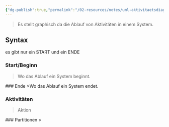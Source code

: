 ```yaml
---
{"dg-publish":true,"permalink":"/02-resources/notes/uml-aktivitaetsdiagramm/","tags":["GFN/prüfungsrelevant/AP1/vorbereitung","uml/aktivitätsdiagramm"],"noteIcon":"","updated":"2025-09-05T10:12:32.380+02:00"}
---
```


>Es stellt graphisch da die Ablauf von Aktivitäten in einem System.

## Syntax
<style> .container {font-family: sans-serif; text-align: center;} .button-wrapper button {z-index: 1;height: 40px; width: 100px; margin: 10px;padding: 5px;} .excalidraw .App-menu_top .buttonList { display: flex;} .excalidraw-wrapper { height: 800px; margin: 50px; position: relative;} :root[dir="ltr"] .excalidraw .layer-ui__wrapper .zen-mode-transition.App-menu_bottom--transition-left {transform: none;} </style><script src="https://cdn.jsdelivr.net/npm/react@17/umd/react.production.min.js"></script><script src="https://cdn.jsdelivr.net/npm/react-dom@17/umd/react-dom.production.min.js"></script><script type="text/javascript" src="https://cdn.jsdelivr.net/npm/@excalidraw/excalidraw@0/dist/excalidraw.production.min.js"></script><div id="UML-Aktivitätsdiagramm_2025-03-22_1713.22.excalidraw.md1"></div><script>(function(){const InitialData={"type":"excalidraw","version":2,"source":"https://github.com/zsviczian/obsidian-excalidraw-plugin/releases/tag/2.9.1","elements":[{"id":"3iENoQKGLQNM1-GBzYmSP","type":"ellipse","x":-178.75,"y":-301.203125,"width":54,"height":51,"angle":0,"strokeColor":"#1e1e1e","backgroundColor":"#ffffff","fillStyle":"solid","strokeWidth":2,"strokeStyle":"solid","roughness":1,"opacity":100,"groupIds":[],"frameId":null,"index":"a0","roundness":{"type":2},"seed":686507450,"version":143,"versionNonce":1731495846,"isDeleted":false,"boundElements":[{"id":"BrJNTI6tLhEtr_OkUxWnZ","type":"arrow"}],"updated":1742660204745,"link":null,"locked":false},{"id":"Hj7zNWRNHPwEwaGeLH-UV","type":"rectangle","x":-236.75,"y":-187.203125,"width":171,"height":84,"angle":0,"strokeColor":"#1e1e1e","backgroundColor":"#ffffff","fillStyle":"solid","strokeWidth":2,"strokeStyle":"solid","roughness":1,"opacity":100,"groupIds":[],"frameId":null,"index":"a1","roundness":{"type":3},"seed":374800186,"version":40,"versionNonce":1281435898,"isDeleted":false,"boundElements":[{"type":"text","id":"wGo91gBs"},{"id":"BrJNTI6tLhEtr_OkUxWnZ","type":"arrow"},{"id":"HhnWDxTts4WBYC6G_tc0Y","type":"arrow"}],"updated":1742660207455,"link":null,"locked":false},{"id":"wGo91gBs","type":"text","x":-198.8299560546875,"y":-157.703125,"width":95.159912109375,"height":25,"angle":0,"strokeColor":"#1e1e1e","backgroundColor":"#ffffff","fillStyle":"solid","strokeWidth":2,"strokeStyle":"solid","roughness":1,"opacity":100,"groupIds":[],"frameId":null,"index":"a2","roundness":null,"seed":1005493990,"version":22,"versionNonce":1056190822,"isDeleted":false,"boundElements":null,"updated":1742660183195,"link":null,"locked":false,"text":"stehe auf","rawText":"stehe auf","fontSize":20,"fontFamily":5,"textAlign":"center","verticalAlign":"middle","containerId":"Hj7zNWRNHPwEwaGeLH-UV","originalText":"stehe auf","autoResize":true,"lineHeight":1.25},{"id":"3aP0ElbXA7R2SqA2f79RV","type":"rectangle","x":-241.75,"y":-35.203125,"width":199,"height":72,"angle":0,"strokeColor":"#1e1e1e","backgroundColor":"#ffffff","fillStyle":"solid","strokeWidth":2,"strokeStyle":"solid","roughness":1,"opacity":100,"groupIds":[],"frameId":null,"index":"a4","roundness":{"type":3},"seed":2122769210,"version":99,"versionNonce":1771563430,"isDeleted":false,"boundElements":[{"type":"text","id":"VWqDHoSp"},{"id":"HhnWDxTts4WBYC6G_tc0Y","type":"arrow"},{"id":"IiudlaydeoLTcvdi2seQp","type":"arrow"}],"updated":1742660211203,"link":null,"locked":false},{"id":"VWqDHoSp","type":"text","x":-223.2299346923828,"y":-11.703125,"width":161.95986938476562,"height":25,"angle":0,"strokeColor":"#1e1e1e","backgroundColor":"#ffffff","fillStyle":"solid","strokeWidth":2,"strokeStyle":"solid","roughness":1,"opacity":100,"groupIds":[],"frameId":null,"index":"a5","roundness":null,"seed":876627046,"version":46,"versionNonce":1674221350,"isDeleted":false,"boundElements":null,"updated":1742660184646,"link":null,"locked":false,"text":"Putze die Zähne","rawText":"Putze die Zähne","fontSize":20,"fontFamily":5,"textAlign":"center","verticalAlign":"middle","containerId":"3aP0ElbXA7R2SqA2f79RV","originalText":"Putze die Zähne","autoResize":true,"lineHeight":1.25},{"id":"haCAtkK8_OaKsTD7gKTmS","type":"rectangle","x":-218.75,"y":91.796875,"width":153,"height":45,"angle":0,"strokeColor":"#1e1e1e","backgroundColor":"#ffffff","fillStyle":"solid","strokeWidth":2,"strokeStyle":"solid","roughness":1,"opacity":100,"groupIds":[],"frameId":null,"index":"a7","roundness":{"type":3},"seed":1307864102,"version":76,"versionNonce":1703920634,"isDeleted":false,"boundElements":[{"type":"text","id":"STnpMj9v"},{"id":"IiudlaydeoLTcvdi2seQp","type":"arrow"},{"id":"phveqSlA9eatyshD7Zu9I","type":"arrow"}],"updated":1742660843190,"link":null,"locked":false},{"id":"STnpMj9v","type":"text","x":-177.03997039794922,"y":101.796875,"width":69.57994079589844,"height":25,"angle":0,"strokeColor":"#1e1e1e","backgroundColor":"#ffffff","fillStyle":"solid","strokeWidth":2,"strokeStyle":"solid","roughness":1,"opacity":100,"groupIds":[],"frameId":null,"index":"a8","roundness":null,"seed":955753082,"version":37,"versionNonce":728228646,"isDeleted":false,"boundElements":null,"updated":1742660230765,"link":null,"locked":false,"text":"Dusche","rawText":"Dusche","fontSize":20,"fontFamily":5,"textAlign":"center","verticalAlign":"middle","containerId":"haCAtkK8_OaKsTD7gKTmS","originalText":"Dusche","autoResize":true,"lineHeight":1.25},{"id":"y8lxcOmjqVqthO69NN73V","type":"rectangle","x":160.25,"y":465.796875,"width":152,"height":60,"angle":0,"strokeColor":"#1e1e1e","backgroundColor":"#ffffff","fillStyle":"solid","strokeWidth":2,"strokeStyle":"solid","roughness":1,"opacity":100,"groupIds":[],"frameId":null,"index":"a9","roundness":{"type":3},"seed":1696114618,"version":176,"versionNonce":539839206,"isDeleted":false,"boundElements":[{"type":"text","id":"fA76tCAo"},{"id":"BaTbOc13cujWgUsOkm7rr","type":"arrow"},{"id":"SgdtiZol-m5QdVMp4fR8E","type":"arrow"}],"updated":1742660891537,"link":null,"locked":false},{"id":"fA76tCAo","type":"text","x":191.2400360107422,"y":470.796875,"width":90.01992797851562,"height":50,"angle":0,"strokeColor":"#1e1e1e","backgroundColor":"#ffffff","fillStyle":"solid","strokeWidth":2,"strokeStyle":"solid","roughness":1,"opacity":100,"groupIds":[],"frameId":null,"index":"aA","roundness":null,"seed":582234150,"version":159,"versionNonce":1682130938,"isDeleted":false,"boundElements":null,"updated":1742660449895,"link":null,"locked":false,"text":"fahre zur\nArbeit","rawText":"fahre zur Arbeit","fontSize":20,"fontFamily":5,"textAlign":"center","verticalAlign":"middle","containerId":"y8lxcOmjqVqthO69NN73V","originalText":"fahre zur Arbeit","autoResize":true,"lineHeight":1.25},{"id":"J2KnhtIJr5oA2_iKIeEJ5","type":"rectangle","x":175.25,"y":576.796875,"width":120,"height":50,"angle":0,"strokeColor":"#1e1e1e","backgroundColor":"#ffffff","fillStyle":"solid","strokeWidth":2,"strokeStyle":"solid","roughness":1,"opacity":100,"groupIds":[],"frameId":null,"index":"aB","roundness":{"type":3},"seed":262456998,"version":189,"versionNonce":1787265018,"isDeleted":false,"boundElements":[{"type":"text","id":"udx4meAm"},{"id":"SgdtiZol-m5QdVMp4fR8E","type":"arrow"},{"id":"U2oV6PWFn3FlVWkJBCEEK","type":"arrow"}],"updated":1742660897402,"link":null,"locked":false},{"id":"udx4meAm","type":"text","x":200.11003875732422,"y":589.296875,"width":70.27992248535156,"height":25,"angle":0,"strokeColor":"#1e1e1e","backgroundColor":"#ffffff","fillStyle":"solid","strokeWidth":2,"strokeStyle":"solid","roughness":1,"opacity":100,"groupIds":[],"frameId":null,"index":"aC","roundness":null,"seed":40108070,"version":153,"versionNonce":100933178,"isDeleted":false,"boundElements":null,"updated":1742660451345,"link":null,"locked":false,"text":"Arbeite","rawText":"Arbeite","fontSize":20,"fontFamily":5,"textAlign":"center","verticalAlign":"middle","containerId":"J2KnhtIJr5oA2_iKIeEJ5","originalText":"Arbeite","autoResize":true,"lineHeight":1.25},{"id":"eDcEXUJx7n7t1HE0ozbC4","type":"ellipse","x":-145.75,"y":857.296875,"width":29,"height":30,"angle":0,"strokeColor":"#1e1e1e","backgroundColor":"#ffffff","fillStyle":"solid","strokeWidth":2,"strokeStyle":"solid","roughness":1,"opacity":100,"groupIds":[],"frameId":null,"index":"aD","roundness":{"type":2},"seed":915570874,"version":453,"versionNonce":1779386746,"isDeleted":false,"boundElements":[{"id":"U2oV6PWFn3FlVWkJBCEEK","type":"arrow"}],"updated":1742660897404,"link":null,"locked":false},{"id":"_9nlrWDGHdJHnbxditaAp","type":"ellipse","x":-157.75,"y":847.296875,"width":54,"height":51,"angle":0,"strokeColor":"#1e1e1e","backgroundColor":"transparent","fillStyle":"solid","strokeWidth":2,"strokeStyle":"solid","roughness":1,"opacity":100,"groupIds":[],"frameId":null,"index":"aE","roundness":{"type":2},"seed":326587322,"version":367,"versionNonce":1914801894,"isDeleted":false,"boundElements":[{"id":"xQdSiNHpm3gnE3lSrfQoV","type":"arrow"}],"updated":1742660903683,"link":null,"locked":false},{"id":"BrJNTI6tLhEtr_OkUxWnZ","type":"arrow","x":-149.75,"y":-245.203125,"width":1,"height":59,"angle":0,"strokeColor":"#1e1e1e","backgroundColor":"transparent","fillStyle":"solid","strokeWidth":2,"strokeStyle":"solid","roughness":1,"opacity":100,"groupIds":[],"frameId":null,"index":"aF","roundness":{"type":2},"seed":712912614,"version":29,"versionNonce":1271964390,"isDeleted":false,"boundElements":null,"updated":1742660204747,"link":null,"locked":false,"points":[[0,0],[1,59]],"lastCommittedPoint":null,"startBinding":{"elementId":"3iENoQKGLQNM1-GBzYmSP","focus":-0.05406240345999251,"gap":5.059497384467858},"endBinding":{"elementId":"Hj7zNWRNHPwEwaGeLH-UV","focus":0.03705888135260039,"gap":1},"startArrowhead":null,"endArrowhead":"arrow","elbowed":false},{"id":"HhnWDxTts4WBYC6G_tc0Y","type":"arrow","x":-145.75,"y":-97.203125,"width":2,"height":55,"angle":0,"strokeColor":"#1e1e1e","backgroundColor":"transparent","fillStyle":"solid","strokeWidth":2,"strokeStyle":"solid","roughness":1,"opacity":100,"groupIds":[],"frameId":null,"index":"aG","roundness":{"type":2},"seed":179048442,"version":23,"versionNonce":386267578,"isDeleted":false,"boundElements":null,"updated":1742660207456,"link":null,"locked":false,"points":[[0,0],[2,55]],"lastCommittedPoint":null,"startBinding":{"elementId":"Hj7zNWRNHPwEwaGeLH-UV","focus":-0.04314217068839416,"gap":6},"endBinding":{"elementId":"3aP0ElbXA7R2SqA2f79RV","focus":0.0006312561998377233,"gap":7},"startArrowhead":null,"endArrowhead":"arrow","elbowed":false},{"id":"IiudlaydeoLTcvdi2seQp","type":"arrow","x":-142.96770608100542,"y":38.23882854818648,"width":4.4516854082488635,"height":52.30730354692394,"angle":0,"strokeColor":"#1e1e1e","backgroundColor":"transparent","fillStyle":"solid","strokeWidth":2,"strokeStyle":"solid","roughness":1,"opacity":100,"groupIds":[],"frameId":null,"index":"aH","roundness":{"type":2},"seed":1977816422,"version":42,"versionNonce":1201042170,"isDeleted":false,"boundElements":null,"updated":1742660230770,"link":null,"locked":false,"points":[[0,0],[4.4516854082488635,52.30730354692394]],"lastCommittedPoint":null,"startBinding":{"elementId":"3aP0ElbXA7R2SqA2f79RV","focus":0.038066590602634606,"gap":4},"endBinding":{"elementId":"haCAtkK8_OaKsTD7gKTmS","focus":0.07339574006240676,"gap":4},"startArrowhead":null,"endArrowhead":"arrow","elbowed":false},{"id":"tk9vhhFTJmpPUbqgyHxml","type":"diamond","x":-267.75,"y":212.796875,"width":255,"height":186,"angle":0,"strokeColor":"#1e1e1e","backgroundColor":"transparent","fillStyle":"solid","strokeWidth":2,"strokeStyle":"solid","roughness":1,"opacity":100,"groupIds":[],"frameId":null,"index":"aK","roundness":{"type":2},"seed":258502822,"version":528,"versionNonce":2098993530,"isDeleted":false,"boundElements":[{"type":"text","id":"8TtK5wnd"},{"id":"phveqSlA9eatyshD7Zu9I","type":"arrow"},{"id":"BaTbOc13cujWgUsOkm7rr","type":"arrow"},{"id":"U0DDhexF2z8mtoe6TrCDW","type":"arrow"}],"updated":1742660884586,"link":null,"locked":false},{"id":"8TtK5wnd","type":"text","x":-196.85919189453125,"y":264.546875,"width":113.7183837890625,"height":82.5,"angle":0,"strokeColor":"#1e1e1e","backgroundColor":"transparent","fillStyle":"solid","strokeWidth":2,"strokeStyle":"solid","roughness":1,"opacity":100,"groupIds":[],"frameId":null,"index":"aL","roundness":null,"seed":753846694,"version":445,"versionNonce":1847117754,"isDeleted":false,"boundElements":null,"updated":1742660879448,"link":null,"locked":false,"text":"Heute\nWocheende\n?","rawText":"Heute Wocheende?","fontSize":22,"fontFamily":5,"textAlign":"center","verticalAlign":"middle","containerId":"tk9vhhFTJmpPUbqgyHxml","originalText":"Heute Wocheende?","autoResize":true,"lineHeight":1.25},{"id":"V0Ut5DhYU8VnYMq-okbYQ","type":"rectangle","x":-367.75000000000006,"y":-254.20312499999997,"width":421.00000000000006,"height":435.00000000000006,"angle":0,"strokeColor":"#1e1e1e","backgroundColor":"transparent","fillStyle":"solid","strokeWidth":2,"strokeStyle":"solid","roughness":1,"opacity":100,"groupIds":[],"frameId":null,"index":"aM","roundness":{"type":3},"seed":1855493050,"version":104,"versionNonce":1517100154,"isDeleted":false,"boundElements":null,"updated":1742660458634,"link":null,"locked":false},{"id":"3XS8ayGz","type":"text","x":-353.75,"y":-244.203125,"width":149.07247924804688,"height":27.5,"angle":0,"strokeColor":"#1e1e1e","backgroundColor":"transparent","fillStyle":"solid","strokeWidth":2,"strokeStyle":"solid","roughness":1,"opacity":100,"groupIds":[],"frameId":null,"index":"aN","roundness":null,"seed":1148491686,"version":64,"versionNonce":1557016870,"isDeleted":false,"boundElements":null,"updated":1742660461335,"link":null,"locked":false,"text":"Morgenroutine","rawText":"Morgenroutine","fontSize":22,"fontFamily":5,"textAlign":"left","verticalAlign":"top","containerId":null,"originalText":"Morgenroutine","autoResize":true,"lineHeight":1.25},{"id":"HaQHIJCItxuSbbwSqtw5w","type":"rectangle","x":58.25,"y":387.796875,"width":361,"height":298,"angle":0,"strokeColor":"#1e1e1e","backgroundColor":"transparent","fillStyle":"solid","strokeWidth":2,"strokeStyle":"solid","roughness":1,"opacity":100,"groupIds":[],"frameId":null,"index":"aO","roundness":{"type":3},"seed":67491174,"version":71,"versionNonce":764740666,"isDeleted":false,"boundElements":[{"id":"BaTbOc13cujWgUsOkm7rr","type":"arrow"}],"updated":1742660868031,"link":null,"locked":false},{"id":"ftCiOKvj","type":"text","x":68.25,"y":397.796875,"width":123.64198303222656,"height":24.178141386034785,"angle":0,"strokeColor":"#1e1e1e","backgroundColor":"transparent","fillStyle":"solid","strokeWidth":2,"strokeStyle":"solid","roughness":1,"opacity":100,"groupIds":[],"frameId":null,"index":"aP","roundness":null,"seed":2072238694,"version":72,"versionNonce":1439098790,"isDeleted":false,"boundElements":null,"updated":1742660446076,"link":null,"locked":false,"text":"Arbeitroutine","rawText":"Arbeitroutine","fontSize":19.342513108827827,"fontFamily":5,"textAlign":"left","verticalAlign":"top","containerId":null,"originalText":"Arbeitroutine","autoResize":true,"lineHeight":1.25},{"id":"A6aNAbYwMDgeih0trS4GH","type":"rectangle","x":-490.75,"y":498.796875,"width":201,"height":81,"angle":0,"strokeColor":"#1e1e1e","backgroundColor":"transparent","fillStyle":"solid","strokeWidth":2,"strokeStyle":"solid","roughness":1,"opacity":100,"groupIds":[],"frameId":null,"index":"aQ","roundness":{"type":3},"seed":1635894522,"version":71,"versionNonce":1701602810,"isDeleted":false,"boundElements":[{"type":"text","id":"AUeoxTjQ"},{"id":"U0DDhexF2z8mtoe6TrCDW","type":"arrow"},{"id":"lK377OMVV7x0deQL8hVq_","type":"arrow"}],"updated":1742660900453,"link":null,"locked":false},{"id":"AUeoxTjQ","type":"text","x":-447.90120697021484,"y":525.546875,"width":115.30241394042969,"height":27.5,"angle":0,"strokeColor":"#1e1e1e","backgroundColor":"transparent","fillStyle":"solid","strokeWidth":2,"strokeStyle":"solid","roughness":1,"opacity":100,"groupIds":[],"frameId":null,"index":"aR","roundness":null,"seed":1492209210,"version":46,"versionNonce":588248806,"isDeleted":false,"boundElements":null,"updated":1742660823321,"link":null,"locked":false,"text":"Frührstuck","rawText":"Frührstuck","fontSize":22,"fontFamily":5,"textAlign":"center","verticalAlign":"middle","containerId":"A6aNAbYwMDgeih0trS4GH","originalText":"Frührstuck","autoResize":true,"lineHeight":1.25},{"id":"0GQLwLuoou8O7-MbpYtrW","type":"rectangle","x":-485.75,"y":633.796875,"width":193,"height":83,"angle":0,"strokeColor":"#1e1e1e","backgroundColor":"transparent","fillStyle":"solid","strokeWidth":2,"strokeStyle":"solid","roughness":1,"opacity":100,"groupIds":[],"frameId":null,"index":"aS","roundness":{"type":3},"seed":411647866,"version":86,"versionNonce":2009198694,"isDeleted":false,"boundElements":[{"type":"text","id":"cWgB4LEu"},{"id":"lK377OMVV7x0deQL8hVq_","type":"arrow"},{"id":"xQdSiNHpm3gnE3lSrfQoV","type":"arrow"}],"updated":1742660903682,"link":null,"locked":false},{"id":"cWgB4LEu","type":"text","x":-443.18318939208984,"y":647.796875,"width":107.86637878417969,"height":55,"angle":0,"strokeColor":"#1e1e1e","backgroundColor":"transparent","fillStyle":"solid","strokeWidth":2,"strokeStyle":"solid","roughness":1,"opacity":100,"groupIds":[],"frameId":null,"index":"aT","roundness":null,"seed":2073521082,"version":58,"versionNonce":1904211302,"isDeleted":false,"boundElements":null,"updated":1742660823321,"link":null,"locked":false,"text":"Fernsehen\nanschauen","rawText":"Fernsehen\nanschauen","fontSize":22,"fontFamily":5,"textAlign":"center","verticalAlign":"middle","containerId":"0GQLwLuoou8O7-MbpYtrW","originalText":"Fernsehen\nanschauen","autoResize":true,"lineHeight":1.25},{"id":"BssmlA1OVFALlP2pSpUne","type":"rectangle","x":-595.75,"y":378.79687500000006,"width":373,"height":380.99999999999994,"angle":0,"strokeColor":"#1e1e1e","backgroundColor":"transparent","fillStyle":"solid","strokeWidth":2,"strokeStyle":"solid","roughness":1,"opacity":100,"groupIds":[],"frameId":null,"index":"aU","roundness":{"type":3},"seed":451126010,"version":111,"versionNonce":1362474746,"isDeleted":false,"boundElements":[],"updated":1742660879447,"link":null,"locked":false},{"id":"9spJf4r8","type":"text","x":-576.75,"y":392.796875,"width":145.970458984375,"height":27.5,"angle":0,"strokeColor":"#1e1e1e","backgroundColor":"transparent","fillStyle":"solid","strokeWidth":2,"strokeStyle":"solid","roughness":1,"opacity":100,"groupIds":[],"frameId":null,"index":"aV","roundness":null,"seed":783236538,"version":87,"versionNonce":1038242790,"isDeleted":false,"boundElements":null,"updated":1742660823321,"link":null,"locked":false,"text":"Chillingroutine","rawText":"Chillingroutine","fontSize":22,"fontFamily":5,"textAlign":"left","verticalAlign":"top","containerId":null,"originalText":"Chillingroutine","autoResize":true,"lineHeight":1.25},{"id":"phveqSlA9eatyshD7Zu9I","type":"arrow","x":-134.5911266615962,"y":138.7559965167883,"width":1.8638320109353117,"height":79.24297260414622,"angle":0,"strokeColor":"#1e1e1e","backgroundColor":"transparent","fillStyle":"solid","strokeWidth":2,"strokeStyle":"solid","roughness":1,"opacity":100,"groupIds":[],"frameId":null,"index":"aW","roundness":{"type":2},"seed":1297469050,"version":39,"versionNonce":847522022,"isDeleted":false,"boundElements":null,"updated":1742660879449,"link":null,"locked":false,"points":[[0,0],[-1.8638320109353117,79.24297260414622]],"lastCommittedPoint":null,"startBinding":{"elementId":"haCAtkK8_OaKsTD7gKTmS","focus":-0.10689916603487501,"gap":6},"endBinding":{"elementId":"tk9vhhFTJmpPUbqgyHxml","focus":0.013615416841223003,"gap":1},"startArrowhead":null,"endArrowhead":"arrow","elbowed":false},{"id":"BaTbOc13cujWgUsOkm7rr","type":"arrow","x":-7.75,"y":305.696875,"width":243.9,"height":155.10000000000002,"angle":0,"strokeColor":"#1e1e1e","backgroundColor":"transparent","fillStyle":"solid","strokeWidth":2,"strokeStyle":"solid","roughness":1,"opacity":100,"groupIds":[],"frameId":null,"index":"aY","roundness":null,"seed":1595037734,"version":57,"versionNonce":359989754,"isDeleted":false,"boundElements":null,"updated":1742660889624,"link":null,"locked":false,"points":[[0,0],[243.9,0],[243.9,155.10000000000002]],"lastCommittedPoint":null,"startBinding":{"elementId":"tk9vhhFTJmpPUbqgyHxml","fixedPoint":[1.0196078431372548,0.49946236559139773],"focus":0,"gap":0},"endBinding":{"elementId":"y8lxcOmjqVqthO69NN73V","fixedPoint":[0.4993421052631579,-0.08333333333333333],"focus":0,"gap":0},"startArrowhead":null,"endArrowhead":"arrow","elbowed":true,"fixedSegments":null,"startIsSpecial":null,"endIsSpecial":null},{"id":"U0DDhexF2z8mtoe6TrCDW","type":"arrow","x":-272.75,"y":305.696875,"width":117.60000000000002,"height":188.10000000000002,"angle":0,"strokeColor":"#1e1e1e","backgroundColor":"transparent","fillStyle":"solid","strokeWidth":2,"strokeStyle":"solid","roughness":1,"opacity":100,"groupIds":[],"frameId":null,"index":"aa","roundness":null,"seed":1689086458,"version":19,"versionNonce":1141824058,"isDeleted":false,"boundElements":null,"updated":1742660884588,"link":null,"locked":false,"points":[[0,0],[-117.60000000000002,0],[-117.60000000000002,188.10000000000002]],"lastCommittedPoint":null,"startBinding":{"elementId":"tk9vhhFTJmpPUbqgyHxml","fixedPoint":[-0.0196078431372549,0.49946236559139773],"focus":0,"gap":0},"endBinding":{"elementId":"A6aNAbYwMDgeih0trS4GH","fixedPoint":[0.49950248756218896,-0.06172839506172839],"focus":0,"gap":0},"startArrowhead":null,"endArrowhead":"arrow","elbowed":true,"fixedSegments":null,"startIsSpecial":null,"endIsSpecial":null},{"id":"SgdtiZol-m5QdVMp4fR8E","type":"arrow","x":236.15,"y":530.796875,"width":1,"height":41,"angle":0,"strokeColor":"#1e1e1e","backgroundColor":"transparent","fillStyle":"solid","strokeWidth":2,"strokeStyle":"solid","roughness":1,"opacity":100,"groupIds":[],"frameId":null,"index":"ab","roundness":null,"seed":574010042,"version":8,"versionNonce":1196359206,"isDeleted":false,"boundElements":null,"updated":1742660891538,"link":null,"locked":false,"points":[[0,0],[-1,41]],"lastCommittedPoint":null,"startBinding":{"elementId":"y8lxcOmjqVqthO69NN73V","fixedPoint":[0.4993421052631579,1.0833333333333333],"focus":0,"gap":0},"endBinding":{"elementId":"J2KnhtIJr5oA2_iKIeEJ5","fixedPoint":[0.4991666666666667,-0.1],"focus":0,"gap":0},"startArrowhead":null,"endArrowhead":"arrow","elbowed":true,"fixedSegments":null,"startIsSpecial":null,"endIsSpecial":null},{"id":"U2oV6PWFn3FlVWkJBCEEK","type":"arrow","x":244.25,"y":634.796875,"width":356,"height":237.39999999999998,"angle":0,"strokeColor":"#1e1e1e","backgroundColor":"transparent","fillStyle":"solid","strokeWidth":2,"strokeStyle":"solid","roughness":1,"opacity":100,"groupIds":[],"frameId":null,"index":"ac","roundness":null,"seed":682416314,"version":61,"versionNonce":1816752314,"isDeleted":false,"boundElements":null,"updated":1742660897403,"link":null,"locked":false,"points":[[0,0],[0,237.39999999999998],[-356,237.39999999999998]],"lastCommittedPoint":null,"startBinding":{"elementId":"J2KnhtIJr5oA2_iKIeEJ5","fixedPoint":[0.575,1.16],"focus":0,"gap":0},"endBinding":{"elementId":"eDcEXUJx7n7t1HE0ozbC4","fixedPoint":[1.1724137931034482,0.4966666666666659],"focus":0,"gap":0},"startArrowhead":null,"endArrowhead":"arrow","elbowed":true,"fixedSegments":null,"startIsSpecial":null,"endIsSpecial":null},{"id":"lK377OMVV7x0deQL8hVq_","type":"arrow","x":-390.35,"y":584.796875,"width":1,"height":44,"angle":0,"strokeColor":"#1e1e1e","backgroundColor":"transparent","fillStyle":"solid","strokeWidth":2,"strokeStyle":"solid","roughness":1,"opacity":100,"groupIds":[],"frameId":null,"index":"ad","roundness":null,"seed":1277972070,"version":8,"versionNonce":1168217786,"isDeleted":false,"boundElements":null,"updated":1742660900455,"link":null,"locked":false,"points":[[0,0],[1,44]],"lastCommittedPoint":null,"startBinding":{"elementId":"A6aNAbYwMDgeih0trS4GH","fixedPoint":[0.49950248756218896,1.0617283950617284],"focus":0,"gap":0},"endBinding":{"elementId":"0GQLwLuoou8O7-MbpYtrW","fixedPoint":[0.49948186528497396,-0.060240963855421686],"focus":0,"gap":0},"startArrowhead":null,"endArrowhead":"arrow","elbowed":true,"fixedSegments":null,"startIsSpecial":null,"endIsSpecial":null},{"id":"xQdSiNHpm3gnE3lSrfQoV","type":"arrow","x":-389.35,"y":721.796875,"width":226.60000000000002,"height":150.89999999999998,"angle":0,"strokeColor":"#1e1e1e","backgroundColor":"transparent","fillStyle":"solid","strokeWidth":2,"strokeStyle":"solid","roughness":1,"opacity":100,"groupIds":[],"frameId":null,"index":"ae","roundness":null,"seed":2144012390,"version":63,"versionNonce":1613951910,"isDeleted":false,"boundElements":null,"updated":1742660903683,"link":null,"locked":false,"points":[[0,0],[0,150.89999999999998],[226.60000000000002,150.89999999999998]],"lastCommittedPoint":null,"startBinding":{"elementId":"0GQLwLuoou8O7-MbpYtrW","fixedPoint":[0.49948186528497396,1.0602409638554218],"focus":0,"gap":0},"endBinding":{"elementId":"_9nlrWDGHdJHnbxditaAp","fixedPoint":[-0.09259259259259259,0.4980392156862741],"focus":0,"gap":0},"startArrowhead":null,"endArrowhead":"arrow","elbowed":true,"fixedSegments":null,"startIsSpecial":null,"endIsSpecial":null},{"id":"rQDbD9Jq","type":"text","x":22.25,"y":247.796875,"width":40.32612609863281,"height":27.5,"angle":0,"strokeColor":"#1e1e1e","backgroundColor":"transparent","fillStyle":"solid","strokeWidth":2,"strokeStyle":"solid","roughness":1,"opacity":100,"groupIds":[],"frameId":null,"index":"af","roundness":null,"seed":306245798,"version":20,"versionNonce":1485136294,"isDeleted":false,"boundElements":null,"updated":1742660911637,"link":null,"locked":false,"text":"nein","rawText":"nein","fontSize":22,"fontFamily":5,"textAlign":"left","verticalAlign":"top","containerId":null,"originalText":"nein","autoResize":true,"lineHeight":1.25},{"id":"wzl8YhCV","type":"text","x":-346.75,"y":252.796875,"width":19.8880615234375,"height":27.5,"angle":0,"strokeColor":"#1e1e1e","backgroundColor":"transparent","fillStyle":"solid","strokeWidth":2,"strokeStyle":"solid","roughness":1,"opacity":100,"groupIds":[],"frameId":null,"index":"ag","roundness":null,"seed":765807930,"version":5,"versionNonce":2122309690,"isDeleted":false,"boundElements":null,"updated":1742660915891,"link":null,"locked":false,"text":"ja","rawText":"ja","fontSize":22,"fontFamily":5,"textAlign":"left","verticalAlign":"top","containerId":null,"originalText":"ja","autoResize":true,"lineHeight":1.25},{"id":"WfQNlq1nGjxyfpr8jCG_B","type":"arrow","x":28.25,"y":306.796875,"width":212,"height":90,"angle":0,"strokeColor":"#1e1e1e","backgroundColor":"transparent","fillStyle":"solid","strokeWidth":2,"strokeStyle":"solid","roughness":1,"opacity":100,"groupIds":[],"frameId":null,"index":"aX","roundness":null,"seed":1210829414,"version":197,"versionNonce":787596902,"isDeleted":true,"boundElements":null,"updated":1742660862583,"link":null,"locked":false,"points":[[0,0],[0,70],[0,-18],[212,-18],[212,72]],"lastCommittedPoint":null,"startBinding":{"elementId":"tk9vhhFTJmpPUbqgyHxml","focus":-0.27339817816890516,"gap":7.000050117742422,"fixedPoint":[0.996078431372549,0.5053763440860215]},"endBinding":{"elementId":"HaQHIJCItxuSbbwSqtw5w","focus":0.7914716179536606,"gap":9,"fixedPoint":[0.5041551246537396,-0.030201342281879196]},"startArrowhead":null,"endArrowhead":"arrow","elbowed":true,"fixedSegments":[{"index":2,"start":[2,70],"end":[2,-18]},{"index":3,"start":[2,-18],"end":[254,-18]}],"startIsSpecial":false,"endIsSpecial":false},{"id":"9rBEGrKpBWUwJIgWQNY1s","type":"arrow","x":-272.75,"y":305.696875,"width":136.60000000000002,"height":68.10000000000008,"angle":0,"strokeColor":"#1e1e1e","backgroundColor":"transparent","fillStyle":"solid","strokeWidth":2,"strokeStyle":"solid","roughness":1,"opacity":100,"groupIds":[],"frameId":null,"index":"aZ","roundness":null,"seed":879261606,"version":67,"versionNonce":118459962,"isDeleted":true,"boundElements":null,"updated":1742660879447,"link":null,"locked":false,"points":[[0,0],[-136.60000000000002,0],[-136.60000000000002,68.10000000000008]],"lastCommittedPoint":null,"startBinding":{"elementId":"tk9vhhFTJmpPUbqgyHxml","fixedPoint":[-0.0196078431372549,0.49946236559139773],"focus":0,"gap":0},"endBinding":{"elementId":"BssmlA1OVFALlP2pSpUne","fixedPoint":[0.49973190348525465,-0.013123359580052495],"focus":0,"gap":0},"startArrowhead":null,"endArrowhead":"arrow","elbowed":true,"fixedSegments":null,"startIsSpecial":null,"endIsSpecial":null}],"appState":{"theme":"dark","viewBackgroundColor":"#ffffff","currentItemStrokeColor":"#1e1e1e","currentItemBackgroundColor":"transparent","currentItemFillStyle":"solid","currentItemStrokeWidth":2,"currentItemStrokeStyle":"solid","currentItemRoughness":1,"currentItemOpacity":100,"currentItemFontFamily":5,"currentItemFontSize":22,"currentItemTextAlign":"left","currentItemStartArrowhead":null,"currentItemEndArrowhead":"arrow","currentItemArrowType":"elbow","scrollX":786.25,"scrollY":-28.203125,"zoom":{"value":1},"currentItemRoundness":"round","gridSize":20,"gridStep":5,"gridModeEnabled":false,"gridColor":{"Bold":"rgba(217, 217, 217, 0.5)","Regular":"rgba(230, 230, 230, 0.5)"},"currentStrokeOptions":null,"frameRendering":{"enabled":true,"clip":true,"name":true,"outline":true},"objectsSnapModeEnabled":false,"activeTool":{"type":"selection","customType":null,"locked":false,"lastActiveTool":null}},"files":{}};InitialData.scrollToContent=true;App=()=>{const e=React.useRef(null),t=React.useRef(null),[n,i]=React.useState({width:void 0,height:void 0});return React.useEffect(()=>{i({width:t.current.getBoundingClientRect().width,height:t.current.getBoundingClientRect().height});const e=()=>{i({width:t.current.getBoundingClientRect().width,height:t.current.getBoundingClientRect().height})};return window.addEventListener("resize",e),()=>window.removeEventListener("resize",e)},[t]),React.createElement(React.Fragment,null,React.createElement("div",{className:"excalidraw-wrapper",ref:t},React.createElement(ExcalidrawLib.Excalidraw,{ref:e,width:n.width,height:n.height,initialData:InitialData,viewModeEnabled:!0,zenModeEnabled:!0,gridModeEnabled:!1})))},excalidrawWrapper=document.getElementById("UML-Aktivitätsdiagramm_2025-03-22_1713.22.excalidraw.md1");ReactDOM.render(React.createElement(App),excalidrawWrapper);})();</script>

es gibt nur ein START und ein ENDE
### Start/Beginn
>Wo das Ablauf ein System beginnt.
<div id="UML-Aktivitätsdiagramm_2025-03-22_1732.15.excalidraw.md2"></div><script>(function(){const InitialData={"type":"excalidraw","version":2,"source":"https://github.com/zsviczian/obsidian-excalidraw-plugin/releases/tag/2.9.1","elements":[{"id":"0bON-qlvVRZVIxj6Wk3Qd","type":"ellipse","x":-102.375,"y":-186.203125,"width":85,"height":83,"angle":0,"strokeColor":"#1e1e1e","backgroundColor":"#ffffff","fillStyle":"solid","strokeWidth":2,"strokeStyle":"solid","roughness":1,"opacity":100,"groupIds":[],"frameId":null,"index":"a0","roundness":{"type":2},"seed":1859159610,"version":57,"versionNonce":2141852666,"isDeleted":false,"boundElements":null,"updated":1742661144261,"link":null,"locked":false}],"appState":{"theme":"dark","viewBackgroundColor":"#ffffff","currentItemStrokeColor":"#1e1e1e","currentItemBackgroundColor":"#ffffff","currentItemFillStyle":"solid","currentItemStrokeWidth":2,"currentItemStrokeStyle":"solid","currentItemRoughness":1,"currentItemOpacity":100,"currentItemFontFamily":5,"currentItemFontSize":20,"currentItemTextAlign":"left","currentItemStartArrowhead":null,"currentItemEndArrowhead":"arrow","currentItemArrowType":"round","scrollX":392.625,"scrollY":451.796875,"zoom":{"value":1},"currentItemRoundness":"round","gridSize":20,"gridStep":5,"gridModeEnabled":false,"gridColor":{"Bold":"rgba(217, 217, 217, 0.5)","Regular":"rgba(230, 230, 230, 0.5)"},"currentStrokeOptions":null,"frameRendering":{"enabled":true,"clip":true,"name":true,"outline":true},"objectsSnapModeEnabled":false,"activeTool":{"type":"selection","customType":null,"locked":false,"lastActiveTool":null}},"files":{}};InitialData.scrollToContent=true;App=()=>{const e=React.useRef(null),t=React.useRef(null),[n,i]=React.useState({width:void 0,height:void 0});return React.useEffect(()=>{i({width:t.current.getBoundingClientRect().width,height:t.current.getBoundingClientRect().height});const e=()=>{i({width:t.current.getBoundingClientRect().width,height:t.current.getBoundingClientRect().height})};return window.addEventListener("resize",e),()=>window.removeEventListener("resize",e)},[t]),React.createElement(React.Fragment,null,React.createElement("div",{className:"excalidraw-wrapper",ref:t},React.createElement(ExcalidrawLib.Excalidraw,{ref:e,width:n.width,height:n.height,initialData:InitialData,viewModeEnabled:!0,zenModeEnabled:!0,gridModeEnabled:!1})))},excalidrawWrapper=document.getElementById("UML-Aktivitätsdiagramm_2025-03-22_1732.15.excalidraw.md2");ReactDOM.render(React.createElement(App),excalidrawWrapper);})();</script>
### Ende
>Wo das Ablauf ein System endet.
<div id="UML-Aktivitätsdiagramm_2025-03-22_1732.52.excalidraw.md3"></div><script>(function(){const InitialData={"type":"excalidraw","version":2,"source":"https://github.com/zsviczian/obsidian-excalidraw-plugin/releases/tag/2.9.1","elements":[{"id":"eZzypbCOIow21SZiqv_mM","type":"ellipse","x":-72.375,"y":-1.703125,"width":29,"height":30,"angle":0,"strokeColor":"#1e1e1e","backgroundColor":"#ffffff","fillStyle":"solid","strokeWidth":2,"strokeStyle":"solid","roughness":1,"opacity":100,"groupIds":[],"frameId":null,"index":"a0","roundness":{"type":2},"seed":309815782,"version":456,"versionNonce":770091110,"isDeleted":false,"boundElements":[],"updated":1742661184737,"link":null,"locked":false},{"id":"QNUkZ8yFRXF6zp_fb-CC5","type":"ellipse","x":-84.375,"y":-11.703125,"width":54,"height":51,"angle":0,"strokeColor":"#1e1e1e","backgroundColor":"transparent","fillStyle":"solid","strokeWidth":2,"strokeStyle":"solid","roughness":1,"opacity":100,"groupIds":[],"frameId":null,"index":"a1","roundness":{"type":2},"seed":1224555814,"version":370,"versionNonce":126023930,"isDeleted":false,"boundElements":[],"updated":1742661184738,"link":null,"locked":false}],"appState":{"theme":"dark","viewBackgroundColor":"#ffffff","currentItemStrokeColor":"#1e1e1e","currentItemBackgroundColor":"transparent","currentItemFillStyle":"solid","currentItemStrokeWidth":2,"currentItemStrokeStyle":"solid","currentItemRoughness":1,"currentItemOpacity":100,"currentItemFontFamily":5,"currentItemFontSize":20,"currentItemTextAlign":"left","currentItemStartArrowhead":null,"currentItemEndArrowhead":"arrow","currentItemArrowType":"round","scrollX":392.625,"scrollY":451.796875,"zoom":{"value":1},"currentItemRoundness":"round","gridSize":20,"gridStep":5,"gridModeEnabled":false,"gridColor":{"Bold":"rgba(217, 217, 217, 0.5)","Regular":"rgba(230, 230, 230, 0.5)"},"currentStrokeOptions":null,"frameRendering":{"enabled":true,"clip":true,"name":true,"outline":true},"objectsSnapModeEnabled":false,"activeTool":{"type":"selection","customType":null,"locked":false,"lastActiveTool":null}},"files":{}};InitialData.scrollToContent=true;App=()=>{const e=React.useRef(null),t=React.useRef(null),[n,i]=React.useState({width:void 0,height:void 0});return React.useEffect(()=>{i({width:t.current.getBoundingClientRect().width,height:t.current.getBoundingClientRect().height});const e=()=>{i({width:t.current.getBoundingClientRect().width,height:t.current.getBoundingClientRect().height})};return window.addEventListener("resize",e),()=>window.removeEventListener("resize",e)},[t]),React.createElement(React.Fragment,null,React.createElement("div",{className:"excalidraw-wrapper",ref:t},React.createElement(ExcalidrawLib.Excalidraw,{ref:e,width:n.width,height:n.height,initialData:InitialData,viewModeEnabled:!0,zenModeEnabled:!0,gridModeEnabled:!1})))},excalidrawWrapper=document.getElementById("UML-Aktivitätsdiagramm_2025-03-22_1732.52.excalidraw.md3");ReactDOM.render(React.createElement(App),excalidrawWrapper);})();</script>

### Aktivitäten
>Aktion
<div id="UML-Aktivitätsdiagramm_2025-03-22_1734.22.excalidraw.md4"></div><script>(function(){const InitialData={"type":"excalidraw","version":2,"source":"https://github.com/zsviczian/obsidian-excalidraw-plugin/releases/tag/2.9.1","elements":[{"id":"4oFmTynfj6SUm-R37TFIr","type":"rectangle","x":-123.375,"y":-132.203125,"width":209,"height":58,"angle":0,"strokeColor":"#1e1e1e","backgroundColor":"transparent","fillStyle":"solid","strokeWidth":2,"strokeStyle":"solid","roughness":1,"opacity":100,"groupIds":[],"frameId":null,"index":"a0","roundness":{"type":3},"seed":1337860922,"version":110,"versionNonce":1521009082,"isDeleted":false,"boundElements":[{"type":"text","id":"hzsjaF6S"}],"updated":1742661284361,"link":null,"locked":false},{"id":"hzsjaF6S","type":"text","x":-67.24495697021484,"y":-115.703125,"width":96.73991394042969,"height":25,"angle":0,"strokeColor":"#1e1e1e","backgroundColor":"transparent","fillStyle":"solid","strokeWidth":2,"strokeStyle":"solid","roughness":1,"opacity":100,"groupIds":[],"frameId":null,"index":"a1","roundness":null,"seed":1098258086,"version":72,"versionNonce":1381792378,"isDeleted":false,"boundElements":null,"updated":1742661284362,"link":null,"locked":false,"text":"Stehe auf","rawText":"Stehe auf","fontSize":20,"fontFamily":5,"textAlign":"center","verticalAlign":"middle","containerId":"4oFmTynfj6SUm-R37TFIr","originalText":"Stehe auf","autoResize":true,"lineHeight":1.25}],"appState":{"theme":"dark","viewBackgroundColor":"#ffffff","currentItemStrokeColor":"#1e1e1e","currentItemBackgroundColor":"transparent","currentItemFillStyle":"solid","currentItemStrokeWidth":2,"currentItemStrokeStyle":"solid","currentItemRoughness":1,"currentItemOpacity":100,"currentItemFontFamily":5,"currentItemFontSize":20,"currentItemTextAlign":"left","currentItemStartArrowhead":null,"currentItemEndArrowhead":"arrow","currentItemArrowType":"round","scrollX":392.625,"scrollY":451.796875,"zoom":{"value":1},"currentItemRoundness":"round","gridSize":20,"gridStep":5,"gridModeEnabled":false,"gridColor":{"Bold":"rgba(217, 217, 217, 0.5)","Regular":"rgba(230, 230, 230, 0.5)"},"currentStrokeOptions":null,"frameRendering":{"enabled":true,"clip":true,"name":true,"outline":true},"objectsSnapModeEnabled":false,"activeTool":{"type":"selection","customType":null,"locked":false,"lastActiveTool":null}},"files":{}};InitialData.scrollToContent=true;App=()=>{const e=React.useRef(null),t=React.useRef(null),[n,i]=React.useState({width:void 0,height:void 0});return React.useEffect(()=>{i({width:t.current.getBoundingClientRect().width,height:t.current.getBoundingClientRect().height});const e=()=>{i({width:t.current.getBoundingClientRect().width,height:t.current.getBoundingClientRect().height})};return window.addEventListener("resize",e),()=>window.removeEventListener("resize",e)},[t]),React.createElement(React.Fragment,null,React.createElement("div",{className:"excalidraw-wrapper",ref:t},React.createElement(ExcalidrawLib.Excalidraw,{ref:e,width:n.width,height:n.height,initialData:InitialData,viewModeEnabled:!0,zenModeEnabled:!0,gridModeEnabled:!1})))},excalidrawWrapper=document.getElementById("UML-Aktivitätsdiagramm_2025-03-22_1734.22.excalidraw.md4");ReactDOM.render(React.createElement(App),excalidrawWrapper);})();</script>
### Partitionen
>